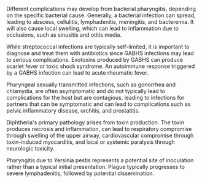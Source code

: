 Different complications may develop from bacterial pharyngitis, depending on the specific bacterial cause. Generally, a bacterial infection can spread, leading to abscess, cellulitis, lymphadenitis, meningitis, and bacteremia. It will also cause local swelling, which can lead to inflammation due to occlusions, such as sinusitis and otitis media.

While streptococcal infections are typically self-limited, it is important to diagnose and treat them with antibiotics since GABHS infections may lead to serious complications. Exotoxins produced by GABHS can produce scarlet fever or toxic shock syndrome. An autoimmune response triggered by a GABHS infection can lead to acute rheumatic fever.

Pharyngeal sexually transmitted infections, such as gonorrhea and chlamydia, are often asymptomatic and do not typically lead to complications for the host but are contagious, leading to infections for partners that can be symptomatic and can lead to complications such as pelvic inflammatory disease, orchitis, and prostatitis.

Diphtheria's primary pathology arises from toxin production. The toxin produces necrosis and inflammation, can lead to respiratory compromise through swelling of the upper airway, cardiovascular compromise through toxin-induced myocarditis, and local or systemic paralysis through neurologic toxicity.

Pharyngitis due to Yersinia pestis represents a potential site of inoculation rather than a typical initial presentation. Plague typically progresses to severe lymphadenitis, followed by potential dissemination.